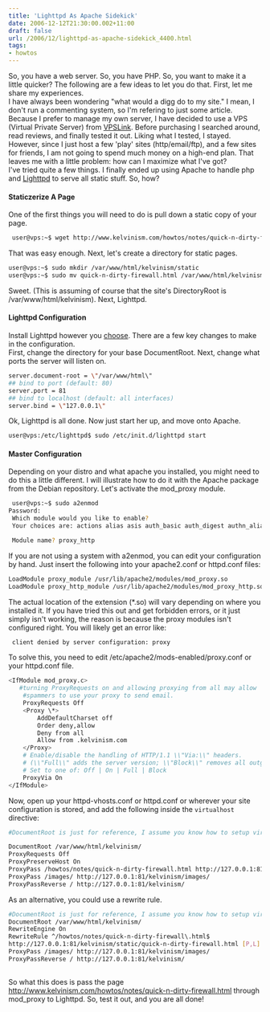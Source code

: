 ```yaml
---
title: 'Lighttpd As Apache Sidekick'
date: 2006-12-12T21:30:00.002+11:00
draft: false
url: /2006/12/lighttpd-as-apache-sidekick_4400.html
tags: 
- howtos
---
```


So, you have a web server. So, you have PHP. So, you want to make it a little quicker? The following are a few ideas to let you do that. First, let me share my experiences.  
I have always been wondering "what would a digg do to my site." I mean, I don't run a commenting system, so I'm refering to just some article. Because I prefer to manage my own server, I have decided to use a VPS (Virtual Private Server) from [VPSLink](http://www.vpslink.com/). Before purchasing I searched around, read reviews, and finally tested it out. Liking what I tested, I stayed. However, since I just host a few 'play' sites (http/email/ftp), and a few sites for friends, I am not going to spend much money on a high-end plan. That leaves me with a little problem: how can I maximize what I've got?  
I've tried quite a few things. I finally ended up using Apache to handle php and [Lighttpd](http://www.lighttpd.net/) to serve all static stuff. So, how?  

#### Staticzerize A Page

One of the first things you will need to do is pull down a static copy of your page.  
  
  
```bash
 user@vps:~$ wget http://www.kelvinism.com/howtos/notes/quick-n-dirty-firewall.html 
```

That was easy enough. Next, let's create a directory for static pages.  

```bash
user@vps:~$ sudo mkdir /var/www/html/kelvinism/static
user@vps:~$ sudo mv quick-n-dirty-firewall.html /var/www/html/kelvinism/static/ 
```

Sweet. (This is assuming of course that the site's DirectoryRoot is /var/www/html/kelvinism). Next, Lighttpd.  

#### Lighttpd Configuration

  
  
Install Lighttpd however you [choose](http://trac.lighttpd.net/trac/wiki/TutorialInstallation). There are a few key changes to make in the configuration.  
First, change the directory for your base DocumentRoot. Next, change what ports the server will listen on.  
  
  
```bash
server.document-root = \"/var/www/html\"
## bind to port (default: 80)
server.port = 81
## bind to localhost (default: all interfaces)
server.bind = \"127.0.0.1\"
```  
  
Ok, Lighttpd is all done. Now just start her up, and move onto Apache.  
  
  
```bash
user@vps:/etc/lighttpd$ sudo /etc/init.d/lighttpd start 
```  
  

#### Master Configuration

Depending on your distro and what apache you installed, you might need to do this a little different. I will illustrate how to do it with the Apache package from the Debian repository. Let's activate the mod_proxy module.  
  
  
```bash
 user@vps:~$ sudo a2enmod
Password:
 Which module would you like to enable?
 Your choices are: actions alias asis auth_basic auth_digest authn_alias authn_anon authn_dbd authn_dbm authn_default authn_file authnz_ldap authz_dbm authz_default authz_groupfile authz_host authz_owner authz_user autoindex cache cern_meta cgi cgid charset_lite dav dav_fs dav_lock dbd deflate dir disk_cache dump_io env expires ext_filter file_cache filter headers ident imagemap include info ldap log_forensic mem_cache mime mime_magic negotiation php5 proxy proxy_ajp proxy_balancer proxy_connect proxy_ftp proxy_http rewrite setenvif speling ssl status suexec unique_id userdir usertrack version vhost_alias

 Module name? proxy_http
```  
  
If you are not using a system with a2enmod, you can edit your configuration by hand. Just insert the following into your apache2.conf or httpd.conf files:  
  
  
```bash
LoadModule proxy_module /usr/lib/apache2/modules/mod_proxy.so
LoadModule proxy_http_module /usr/lib/apache2/modules/mod_proxy_http.so 
```  
  
The actual location of the extension (\*.so) will vary depending on where you installed it. If you have tried this out and get forbidden errors, or it just simply isn't working, the reason is because the proxy modules isn't configured right. You will likely get an error like:  

```bash
 client denied by server configuration: proxy 
```  
  
To solve this, you need to edit /etc/apache2/mods-enabled/proxy.conf or your httpd.conf file.  
  
  
```bash
<IfModule mod_proxy.c>
   #turning ProxyRequests on and allowing proxying from all may allow
    #spammers to use your proxy to send email.
    ProxyRequests Off
    <Proxy \*>
        AddDefaultCharset off
        Order deny,allow
        Deny from all
        Allow from .kelvinism.com
    </Proxy>
    # Enable/disable the handling of HTTP/1.1 \\"Via:\\" headers.
    # (\\"Full\\" adds the server version; \\"Block\\" removes all outgoing Via: headers)
    # Set to one of: Off | On | Full | Block
    ProxyVia On
</IfModule>

```
Now, open up your httpd-vhosts.conf or httpd.conf or wherever your site configuration is stored, and add the following inside the `virtualhost` directive:  
  
```bash
#DocumentRoot is just for reference, I assume you know how to setup virtualhosts.

DocumentRoot /var/www/html/kelvinism/
ProxyRequests Off
ProxyPreserveHost On
ProxyPass /howtos/notes/quick-n-dirty-firewall.html http://127.0.0.1:81/kelvinism/stat ic/quick-n-dirty-firewall.html 
ProxyPass /images/ http://127.0.0.1:81/kelvinism/images/ 
ProxyPassReverse / http://127.0.0.1:81/kelvinism/
```  
  
As an alternative, you could use a rewrite rule.  
  
  
```bash
#DocumentRoot is just for reference, I assume you know how to setup virtualhosts.
DocumentRoot /var/www/html/kelvinism/
RewriteEngine On
RewriteRule ^/howtos/notes/quick-n-dirty-firewall\.html$
http://127.0.0.1:81/kelvinism/static/quick-n-dirty-firewall.html [P,L]
ProxyPass /images/ http://127.0.0.1:81/kelvinism/images/
ProxyPassReverse / http://127.0.0.1:81/kelvinism/
 
```  
  
So what this does is pass the page http://www.kelvinism.com/howtos/notes/quick-n-dirty-firewall.html through mod_proxy to Lighttpd. So, test it out, and you are all done!
